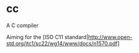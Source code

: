 # cc
A C compiler

Aiming for the [ISO C11 standard|http://www.open-std.org/jtc1/sc22/wg14/www/docs/n1570.pdf]